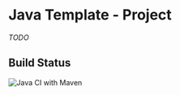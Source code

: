# Java Template - Project

_TODO_

## Build Status

![Java CI with Maven](https://github.com/BjornstadThomas/template-java/actions/workflows/java_ci.yml/badge.svg?branch=master)

